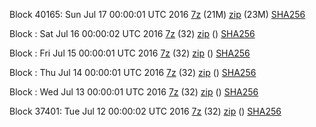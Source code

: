 Block 40165: Sun Jul 17 00:00:01 UTC 2016 [7z](https://transfer.sh/Yruka/bootstrap.dat.20160717.7z) (21M) [zip](https://transfer.sh/ha0uV/bootstrap.dat.20160717.zip) (23M) [SHA256](https://transfer.sh/NUE6x/sha256.txt)

Block : Sat Jul 16 00:00:02 UTC 2016 [7z](https://transfer.sh/h0Jxx/bootstrap.dat.20160716.7z) (32) [zip]() () [SHA256](https://transfer.sh/Wi17q/sha256.txt)

Block : Fri Jul 15 00:00:01 UTC 2016 [7z](https://transfer.sh/14VG0m/bootstrap.dat.20160715.7z) (32) [zip]() () [SHA256](https://transfer.sh/alEMc/sha256.txt)

Block : Thu Jul 14 00:00:01 UTC 2016 [7z](https://transfer.sh/4FuGS/bootstrap.dat.20160714.7z) (32) [zip]() () [SHA256](https://transfer.sh/iD1g1/sha256.txt)

Block : Wed Jul 13 00:00:01 UTC 2016 [7z](https://transfer.sh/TxAzL/bootstrap.dat.20160713.7z) (32) [zip]() () [SHA256](https://transfer.sh/14Ho8C/sha256.txt)

Block 37401: Tue Jul 12 00:00:02 UTC 2016 [7z](https://transfer.sh/Te5na/bootstrap.dat.20160712.7z) (32) [zip]() () [SHA256](https://transfer.sh/cPOKj/sha256.txt)
